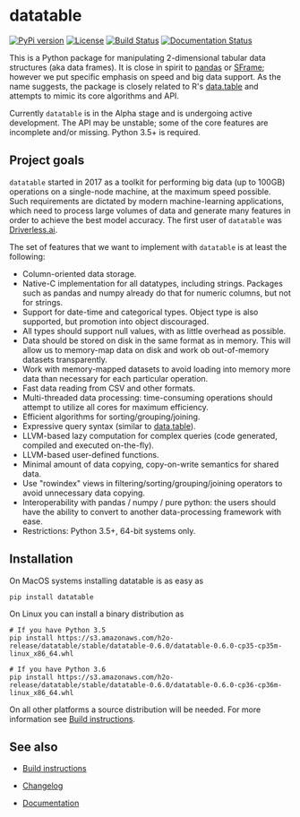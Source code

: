<!---
  This Source Code Form is subject to the terms of the Mozilla Public
  License, v. 2.0. If a copy of the MPL was not distributed with this
  file, You can obtain one at http://mozilla.org/MPL/2.0/.
-->

# datatable

[![PyPi version](https://img.shields.io/pypi/v/datatable.svg)](https://pypi.org/project/datatable/)
[![License](https://img.shields.io/pypi/l/datatable.svg)](https://github.com/h2oai/datatable/blob/master/LICENSE)
[![Build Status](https://travis-ci.org/h2oai/datatable.svg?branch=master)](https://travis-ci.org/h2oai/datatable)
[![Documentation Status](https://readthedocs.org/projects/datatable/badge/?version=latest)](https://datatable.readthedocs.io/en/latest/?badge=latest)

This is a Python package for manipulating 2-dimensional tabular data structures
(aka data frames). It is close in spirit to [pandas] or [SFrame]; however we
put specific emphasis on speed and big data support. As the name suggests, the
package is closely related to R's [data.table] and attempts to mimic its core
algorithms and API.

Currently `datatable` is in the Alpha stage and is undergoing active
development. The API may be unstable; some of the core features are incomplete
and/or missing. Python 3.5+ is required.


## Project goals

`datatable` started in 2017 as a toolkit for performing big data (up to 100GB)
operations on a single-node machine, at the maximum speed possible. Such
requirements are dictated by modern machine-learning applications, which need
to process large volumes of data and generate many features in order to
achieve the best model accuracy. The first user of `datatable` was [Driverless.ai].

The set of features that we want to implement with `datatable` is at least
the following:

* Column-oriented data storage.
* Native-C implementation for all datatypes, including strings. Packages such as
  pandas and numpy already do that for numeric columns, but not for strings.
* Support for date-time and categorical types. Object type is also supported,
  but promotion into object discouraged.
* All types should support null values, with as little overhead as possible.
* Data should be stored on disk in the same format as in memory. This will allow
  us to memory-map data on disk and work ob out-of-memory datasets transparently.
* Work with memory-mapped datasets to avoid loading into memory more data than
  necessary for each particular operation.
* Fast data reading from CSV and other formats.
* Multi-threaded data processing: time-consuming operations should attempt to
  utilize all cores for maximum efficiency.
* Efficient algorithms for sorting/grouping/joining.
* Expressive query syntax (similar to [data.table]).
* LLVM-based lazy computation for complex queries (code generated, compiled and
  executed on-the-fly).
* LLVM-based user-defined functions.
* Minimal amount of data copying, copy-on-write semantics for shared data.
* Use "rowindex" views in filtering/sorting/grouping/joining operators to avoid
  unnecessary data copying.
* Interoperability with pandas / numpy / pure python: the users should have
  the ability to convert to another data-processing framework with ease.
* Restrictions: Python 3.5+, 64-bit systems only.


## Installation

On MacOS systems installing datatable is as easy as
```
pip install datatable
```

On Linux you can install a binary distribution as
```
# If you have Python 3.5
pip install https://s3.amazonaws.com/h2o-release/datatable/stable/datatable-0.6.0/datatable-0.6.0-cp35-cp35m-linux_x86_64.whl

# If you have Python 3.6
pip install https://s3.amazonaws.com/h2o-release/datatable/stable/datatable-0.6.0/datatable-0.6.0-cp36-cp36m-linux_x86_64.whl
```

On all other platforms a source distribution will be needed. For more information see [Build instructions](https://github.com/h2oai/datatable/wiki/Build-instructions).


## See also

* [Build instructions](https://github.com/h2oai/datatable/wiki/Build-instructions)
* [Changelog](https://github.com/h2oai/datatable/blob/master/CHANGELOG.md)
* [Documentation](https://readthedocs.org/projects/datatable/badge/?version=latest)


  [pandas]: https://github.com/pandas-dev/pandas
  [SFrame]: https://github.com/turi-code/SFrame
  [data.table]: https://github.com/Rdatatable/data.table
  [driverless.ai]: https://www.h2o.ai/driverless-ai/
